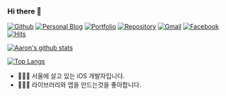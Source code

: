 ### Hi there 👋

[![Github](https://img.shields.io/badge/github-black.svg?logoColor=white&logo=github&link=https://github.com/pikachu987)](https://github.com/pikachu987/)
[![Personal Blog](https://img.shields.io/badge/-Personal%20Tech%20Blog-black?style=flat&logo=github&link=http://pikachu987.tistory.com)](http://pikachu987.tistory.com/)
[![Portfolio](https://img.shields.io/badge/-Portfolio-black?style=flat&logo=cv&link=https://pikachu987.github.io/cv)](https://pikachu987.github.io/cv/)
[![Repository](https://img.shields.io/github/stars/pikachu987?color=black&logoColor=white&logo=github&link=https://github.com/search?q=user%3Apikachu987+&s=stars&type=Repositories)](https://github.com/search?q=user%3Apikachu987+&s=stars&type=Repositories/)
[![Gmail](https://img.shields.io/badge/Gmail-d14836?style=flat&logo=Gmail&logoColor=white&link=mailto:pikachu77769@gmail.com)](mailto:pikachu77769@gmail.com)
[![Facebook](https://img.shields.io/badge/facebook-1877f2?style=flat&logo=facebook&logoColor=white&link=https://www.facebook.com/gaunho.kim)](https://www.facebook.com/gaunho.kim/)
[![Hits](https://hits.seeyoufarm.com/api/count/incr/badge.svg?url=https%3A%2F%2Fgithub.com%2Fpikachu987%2F&icon=&title=hits&edge_flat=false)](https://hits.seeyoufarm.com)

[![Aaron's github stats](https://github-readme-stats.vercel.app/api?username=pikachu987&show_icons=true&count_private=true)](https://github.com/anuraghazra/github-readme-stats)

[![Top Langs](https://github-readme-stats.vercel.app/api/top-langs/?username=pikachu987&layout=compact&langs_count=10&hide=Objective-C,JavaScript)](https://github.com/anuraghazra/github-readme-stats)

- 👨🏻‍💻 서울에 살고 있는 iOS 개발자입니다.
- 🙋🏻‍♂️ 라이브러리와 앱을 만드는것을 좋아합니다.
